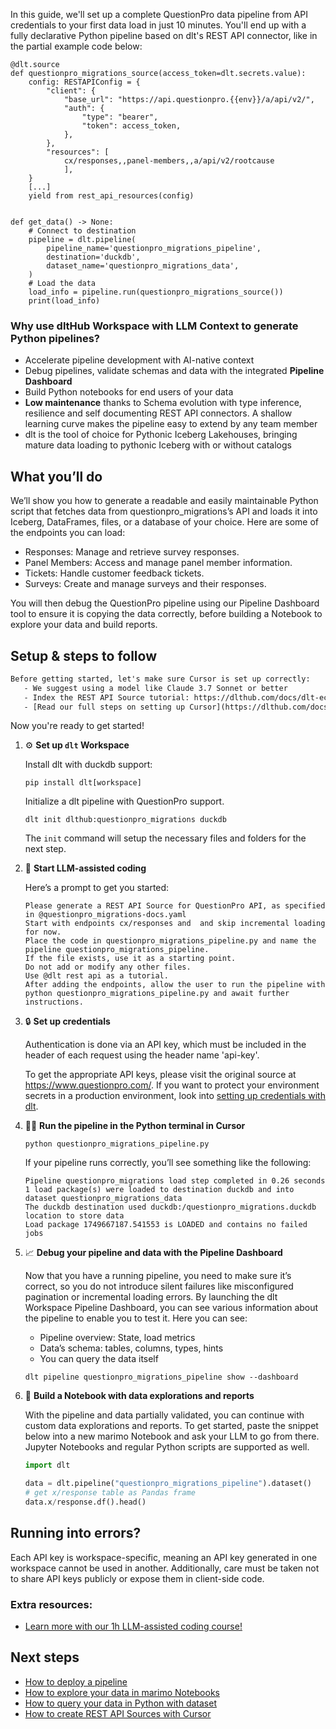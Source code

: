 In this guide, we'll set up a complete QuestionPro data pipeline from API credentials to your first data load in just 10 minutes. You'll end up with a fully declarative Python pipeline based on dlt's REST API connector, like in the partial example code below:

```python-outcome
@dlt.source
def questionpro_migrations_source(access_token=dlt.secrets.value):
    config: RESTAPIConfig = {
        "client": {
            "base_url": "https://api.questionpro.{{env}}/a/api/v2/",
            "auth": {
                "type": "bearer",
                "token": access_token,
            },
        },
        "resources": [
            cx/responses,,panel-members,,a/api/v2/rootcause
            ],
    }
    [...]
    yield from rest_api_resources(config)


def get_data() -> None:
    # Connect to destination
    pipeline = dlt.pipeline(
        pipeline_name='questionpro_migrations_pipeline',
        destination='duckdb',
        dataset_name='questionpro_migrations_data', 
    )
    # Load the data
    load_info = pipeline.run(questionpro_migrations_source())
    print(load_info) 
```

### Why use dltHub Workspace with LLM Context to generate Python pipelines?

- Accelerate pipeline development with AI-native context
- Debug pipelines, validate schemas and data with the integrated **Pipeline Dashboard**
- Build Python notebooks for end users of your data
- **Low maintenance** thanks to Schema evolution with type inference, resilience and self documenting REST API connectors. A shallow learning curve makes the pipeline easy to extend by any team member
- dlt is the tool of choice for Pythonic Iceberg Lakehouses, bringing mature data loading to pythonic Iceberg with or without catalogs

## What you’ll do

We’ll show you how to generate a readable and easily maintainable Python script that fetches data from questionpro_migrations’s API and loads it into Iceberg, DataFrames, files, or a database of your choice. Here are some of the endpoints you can load:

- Responses: Manage and retrieve survey responses.
- Panel Members: Access and manage panel member information.
- Tickets: Handle customer feedback tickets.
- Surveys: Create and manage surveys and their responses.

You will then debug the QuestionPro pipeline using our Pipeline Dashboard tool to ensure it is copying the data correctly, before building a Notebook to explore your data and build reports.

## Setup & steps to follow

```default
Before getting started, let's make sure Cursor is set up correctly:
   - We suggest using a model like Claude 3.7 Sonnet or better
   - Index the REST API Source tutorial: https://dlthub.com/docs/dlt-ecosystem/verified-sources/rest_api/ and add it to context as **@dlt rest api**
   - [Read our full steps on setting up Cursor](https://dlthub.com/docs/dlt-ecosystem/llm-tooling/cursor-restapi#23-configuring-cursor-with-documentation)
```

Now you're ready to get started!

1. ⚙️ **Set up `dlt` Workspace**
    
    Install dlt with duckdb support:
    ```shell
    pip install dlt[workspace]
    ```

    Initialize a dlt pipeline with QuestionPro support.
    ```shell
    dlt init dlthub:questionpro_migrations duckdb
    ```

    The `init` command will setup the necessary files and folders for the next step.
    
2. 🤠 **Start LLM-assisted coding**
    
    Here’s a prompt to get you started:
    
    ```prompt
    Please generate a REST API Source for QuestionPro API, as specified in @questionpro_migrations-docs.yaml 
    Start with endpoints cx/responses and  and skip incremental loading for now. 
    Place the code in questionpro_migrations_pipeline.py and name the pipeline questionpro_migrations_pipeline. 
    If the file exists, use it as a starting point. 
    Do not add or modify any other files. 
    Use @dlt rest api as a tutorial. 
    After adding the endpoints, allow the user to run the pipeline with python questionpro_migrations_pipeline.py and await further instructions.
    ```

    
3. 🔒 **Set up credentials** 
    
    Authentication is done via an API key, which must be included in the header of each request using the header name 'api-key'.
    
    To get the appropriate API keys, please visit the original source at https://www.questionpro.com/.
    If you want to protect your environment secrets in a production environment, look into [setting up credentials with dlt](https://dlthub.com/docs/walkthroughs/add_credentials).
    
4. 🏃‍♀️ **Run the pipeline in the Python terminal in Cursor**
    
    ```shell
    python questionpro_migrations_pipeline.py
    ```
    
    If your pipeline runs correctly, you’ll see something like the following:
    
    ```shell
    Pipeline questionpro_migrations load step completed in 0.26 seconds
    1 load package(s) were loaded to destination duckdb and into dataset questionpro_migrations_data
    The duckdb destination used duckdb:/questionpro_migrations.duckdb location to store data
    Load package 1749667187.541553 is LOADED and contains no failed jobs
    ```
    
5. 📈 **Debug your pipeline and data with the Pipeline Dashboard**

    Now that you have a running pipeline, you need to make sure it’s correct, so you do not introduce silent failures like misconfigured pagination or incremental loading errors. By launching the dlt Workspace Pipeline Dashboard, you can see various information about the pipeline to enable you to test it. Here you can see:
    - Pipeline overview: State, load metrics
    - Data’s schema: tables, columns, types, hints
    - You can query the data itself
    
    ```shell
    dlt pipeline questionpro_migrations_pipeline show --dashboard
    ```
    
6. 🐍 **Build a Notebook with data explorations and reports**

    With the pipeline and data partially validated, you can continue with custom data explorations and reports. To get started, paste the snippet below into a new marimo Notebook and ask your LLM to go from there. Jupyter Notebooks and regular Python scripts are supported as well.

    
    ```python
    import dlt

   data = dlt.pipeline("questionpro_migrations_pipeline").dataset()
   # get x/response table as Pandas frame
   data.x/response.df().head()
    ```

## Running into errors?

Each API key is workspace-specific, meaning an API key generated in one workspace cannot be used in another. Additionally, care must be taken not to share API keys publicly or expose them in client-side code.

### Extra resources:

- [Learn more with our 1h LLM-assisted coding course!](https://www.youtube.com/watch?v=GGid70rnJuM)

## Next steps

- [How to deploy a pipeline](https://dlthub.com/docs/walkthroughs/deploy-a-pipeline)
- [How to explore your data in marimo Notebooks](https://dlthub.com/docs/general-usage/dataset-access/marimo)
- [How to query your data in Python with dataset](https://dlthub.com/docs/general-usage/dataset-access/dataset)
- [How to create REST API Sources with Cursor](https://dlthub.com/docs/dlt-ecosystem/llm-tooling/cursor-restapi)